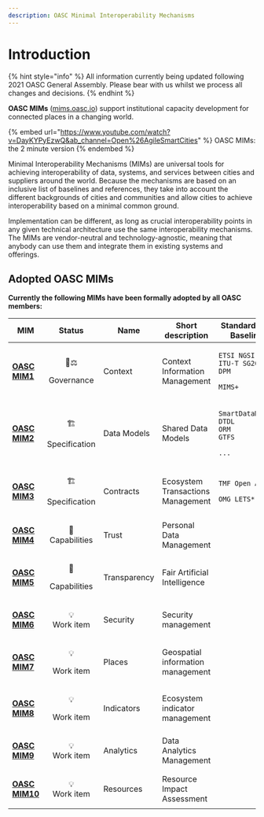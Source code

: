 ```yaml
---
description: OASC Minimal Interoperability Mechanisms
---
```


# Introduction

{% hint style="info" %}
All information currently being updated following 2021 OASC General Assembly. Please bear with us whilst we process all changes and decisions.
{% endhint %}

**OASC MIMs** ([mims.oasc.io](http://mims.oasc.io)) support institutional capacity development for connected places in a changing world.

{% embed url="https://www.youtube.com/watch?v=DayKYPyEzwQ&ab_channel=Open%26AgileSmartCities" %}
OASC MIMs: the 2 minute version
{% endembed %}

Minimal Interoperability Mechanisms (MIMs) are universal tools for achieving interoperability of data, systems, and services between cities and suppliers around the world. Because the mechanisms are based on an inclusive list of baselines and references, they take into account the different backgrounds of cities and communities and allow cities to achieve interoperability based on a minimal common ground.

Implementation can be different, as long as crucial interoperability points in any given technical architecture use the same interoperability mechanisms. The MIMs are vendor-neutral and technology-agnostic, meaning that anybody can use them and integrate them in existing systems and offerings.

## Adopted OASC MIMs

**Currently the following MIMs have been formally adopted by all OASC members:**

| MIM                                                |                                                 Status                                                 | Name         | Short description                 | Standards and Baselines                                                                                                  |
| -------------------------------------------------- | :----------------------------------------------------------------------------------------------------: | ------------ | --------------------------------- | ------------------------------------------------------------------------------------------------------------------------ |
| [**OASC MIM1**](../mims/oasc-mim-1-context.md)     | <p><span data-gb-custom-inline data-tag="emoji" data-code="1f469-2696">👩⚖</span></p><p>Governance</p> | Context      | Context Information Management    | <p><code>ETSI NGSI-LD</code><br><code>ITU-T SG20 DPM</code></p><p><code>MIMS+</code></p>                                 |
| [**OASC MIM2**](../mims/oasc-mim-2-data-models.md) |   <p><span data-gb-custom-inline data-tag="emoji" data-code="1f3d7">🏗</span></p><p>Specification</p>  | Data Models  | Shared Data Models                | <p><code>SmartDataModels</code><br><code>DTDL</code><br><code>ORM</code><br><code>GTFS</code></p><p><code>...</code></p> |
| [**OASC MIM3**](../mims/oasc-mim-3-contracts/)     |   <p><span data-gb-custom-inline data-tag="emoji" data-code="1f3d7">🏗</span></p><p>Specification</p>  | Contracts    | Ecosystem Transactions Management | <p><code>TMF Open APIs</code></p><p><code>OMG LETS*</code></p>                                                           |
| [**OASC MIM4**](../mims/oasc-mim4-trust/)          |     <p><span data-gb-custom-inline data-tag="emoji" data-code="1f9e9">🧩</span><br>Capabilities</p>    | Trust        | Personal Data Management          |                                                                                                                          |
| [**OASC MIM5**](../mims/oasc-mim5-transparency.md) |   <p><span data-gb-custom-inline data-tag="emoji" data-code="1f9e9">🧩</span></p><p>Capabilities</p>   | Transparency | Fair Artificial Intelligence      |                                                                                                                          |
| [**OASC MIM6**](../mims/oasc-mim6-security.md)     |      <p><span data-gb-custom-inline data-tag="emoji" data-code="1f4a1">💡</span><br>Work item</p>      | Security     | Security management               |                                                                                                                          |
| [**OASC MIM7**](../mims/oasc-mim7-places.md)       |     <p><span data-gb-custom-inline data-tag="emoji" data-code="1f4a1">💡</span></p><p>Work item</p>    | Places       | Geospatial information management |                                                                                                                          |
| [**OASC MIM8**](../mims/oasc-mim8-indicators.md)   |     <p><span data-gb-custom-inline data-tag="emoji" data-code="1f4a1">💡</span></p><p>Work item</p>    | Indicators   | Ecosystem indicator management    |                                                                                                                          |
| [**OASC MIM9**](../mims/oasc-mim9-analytics.md)    |      <p><span data-gb-custom-inline data-tag="emoji" data-code="1f4a1">💡</span><br>Work item</p>      | Analytics    | Data Analytics Management         |                                                                                                                          |
| [**OASC MIM10**](../mims/oasc-mim10-resources.md)  |      <p><span data-gb-custom-inline data-tag="emoji" data-code="1f4a1">💡</span><br>Work item</p>      | Resources    | Resource Impact Assessment        |                                                                                                                          |
